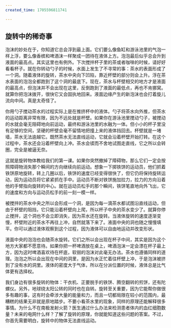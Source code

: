 ```yaml
---
created_time: 1705596811741

---
```

   

## 旋转中的稀奇事

泡沫的妙处在于，你知道它总会浮到最上面。它们要么像鱼缸和游泳池里的气泡一样上浮，要么像香槟和啤酒沫一样聚成一团待在液体上方。泡泡最后似乎总会升到液面的最高点。其实这里也有例外。下次搅拌杯子里的茶或者咖啡的时候，请好好看看杯子。就在你转动勺子的时候，水面上发生了不寻常的事：茶水的表面形成了一个洞。随着液体的旋转，茶水中央向下凹陷，靠近杯壁的部分则会上升。浮在茶水表面的泡泡全都跑到了这个洞的最底下。现在，茶水与杯壁相交的地方才是液面的最高点，但泡沫并不会出现在这里，反倒跑到了液面的最低点，再也不肯挪窝。就算你把泡沫拨开，很快它又会固执地回来。液面边缘产生的新泡沫也会打着旋儿流向中间。真是太奇怪了。

你用勺子搅动茶水的过程实际上是在推挤杯中的液体。勺子将茶水向外推，但茶水的运动距离非常有限，因为不远处就是杯壁。如果你在游泳池里搅动勺子，被搅动的水就会毫无阻碍地向前运动，最终和游泳池里的水融为一体。但小小的杯子里没有足够的空间，坚硬的杯壁会毫不留情地把撞上来的液体挡回去。杯壁就是一堵墙，茶水无法逾越它。既然茶水无法直线运动，它就会沿着杯壁开始打转。在这个过程中，茶水还会沿着杯壁向上冲。茶水会锲而不舍地试图走直线，它之所以会转圈，完全是被逼无奈。

这就是旋转物体教给我们的第一课。如果你突然撤掉了障碍物，那么它们一定会按照障碍物消失那个瞬间的方向继续向前运动。想象一下掷铁饼的运动员，他们抓着铁饼原地旋转，转上几圈以后，铁饼的速度已经变得很快了，但它仍将保持旋转运动，因为运动员将它紧紧抓在手中。运动员不断对铁饼施加拉力，拉力的方向沿着他的手臂指向旋转的中心。就在运动员松手的那个瞬间，铁饼笔直地向外飞出，它的速度和方向与运动员松手的前一刻一模一样。

被搅拌的茶水中央之所以会形成一个洞，是因为每一滴茶水都试图沿直线运动，但由于杯壁的阻挡，它只能沿着杯壁向上爬，所以杯子中央的茶水变少了。就算你停止搅拌，这个洞也不会立即消失，因为茶水还在旋转。当液体旋转的速度逐渐变慢，杯壁附近的茶水不再往上冲，自然就落下来了。液面中央的洞也随之慢慢填平。你可以通过液体观察到这个过程，因为液体可以自由地运动并改变形状。

液面中央的泡泡也会随茶水旋转。它们之所以会出现在杯子中间，其实是因为这个地方大家都不愿意待。如果你把一杯啤酒放在桌上，啤酒泡沫一定会漂在杯子最上方，因为这时啤酒喜欢待在杯底，软弱的泡沫对此毫无办法。茶水也遵循同样的道理。泡泡之所以会出现在中间的洞里，是因为水正忙着往杯壁上冲，于是泡沫被挤到了没有水的洞里。液体的密度大于气体，所以在分派位置的时候，液体总是比气体更有选择权。

我们身边有很多旋转的物体：干衣机、正要脱手的铁饼、腾空翻转的煎饼，还有陀螺仪。另外，地球绕太阳公转的同时也在自转。旋转至关重要，因为它能帮你做很多有趣的事，这有时会牵涉大量的能量和力，而且一切都局限在较小的范围内，最糟糕的结果无非就是原地踏步。不要小看茶水里的现象，同样的原理还能解释很多事情。为什么不在南极发射火箭？医生通过什么办法来检测患者体内的血红细胞数量？未来的电网什么样？了解了旋转的原理，你就能知道这些问题的答案。不过，你首先需要明白，旋转中的物体无法直线运动。